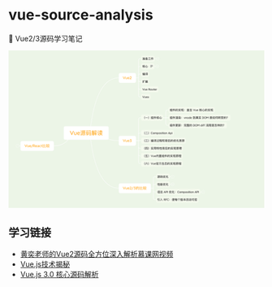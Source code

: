 # vue-source-analysis
🍎 Vue2/3源码学习笔记

![vue-readme](./imgs/vue-readme.png)



## 学习链接
- [黄奕老师的Vue2源码全方位深入解析慕课网视频](https://coding.imooc.com/learn/list/228.html)  
- [Vue.js技术揭秘](https://ustbhuangyi.github.io/vue-analysis/)
- [Vue.js 3.0 核心源码解析](https://kaiwu.lagou.com/course/courseInfo.htm?courseId=326#/content)
